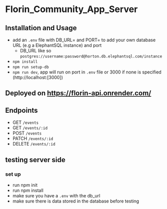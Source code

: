 # Florin_Community_App_Server

## Installation and Usage
- add an `.env` file with DB_URL= and PORT= to add your own database URL (e.g a ElephantSQL instance) and port
   - DB_URL like so `postgres://username:password@horton.db.elephantsql.com/instance`
- `npm install`
- `npm run setup-db`
- `npm run dev`, app will run on port in `.env` file or 3000 if none is specified (http://localhost:[3000])

## Deployed on https://florin-api.onrender.com/

## Endpoints
- GET `/events`
- GET `/events/:id`
- POST `/events`
- PATCH `/events/:id`
- DELETE `/events/:id`

## testing server side
### set up
- run npm init
- run npm install
- make sure you have a `.env` with the db_url 
- make sure there is data stored in the database before testing
